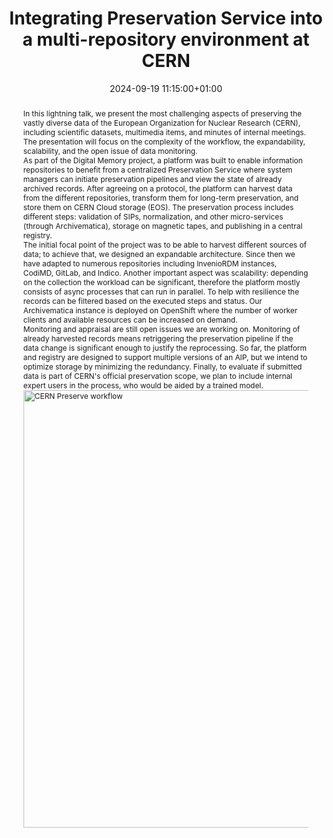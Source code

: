 ---
abstract: "In this lightning talk, we present the most challenging aspects of preserving
  the vastly diverse data of the European Organization for Nuclear Research (CERN),
  including scientific datasets, multimedia items, and minutes of internal meetings.
  The presentation will focus on the complexity of the workflow, the expandability,
  scalability, and the open issue of data monitoring.\n\nAs part of the Digital Memory
  project, a platform was built to enable information repositories to benefit from
  a centralized Preservation Service where system managers can initiate preservation
  pipelines and view the state of already archived records. After agreeing on a protocol,
  the platform can harvest data from the different repositories, transform them for
  long-term preservation, and store them on CERN Cloud storage (EOS). The preservation
  process includes different steps: validation of SIPs, normalization, and other micro-services
  (through Archivematica), storage on magnetic tapes, and publishing in a central
  registry.\n\nThe initial focal point of the project was to be able to harvest different
  sources of data; to achieve that, we designed an expandable architecture. Since
  then we have adapted to numerous repositories including InvenioRDM instances, CodiMD,
  GitLab, and Indico.\nAnother important aspect was scalability: depending on the
  collection the workload can be significant, therefore the platform mostly consists
  of async processes that can run in parallel. To help with resilience the records
  can be filtered based on the executed steps and status. Our Archivematica instance
  is deployed on OpenShift where the number of worker clients and available resources
  can be increased on demand.\n\nMonitoring and appraisal are still open issues we
  are working on. Monitoring of already harvested records means retriggering the preservation
  pipeline if the data change is significant enough to justify the reprocessing. So
  far, the platform and registry are designed to support multiple versions of an AIP,
  but we intend to optimize storage by minimizing the redundancy. \nFinally, to evaluate
  if submitted data is part of CERN's official preservation scope, we plan to include
  internal expert users in the process, who would be aided by a trained model.\n\n<img
  src=\"https://digital-memory-project.web.cern.ch/sites/default/files/inline-images/preserve_flow.jpeg\"
  width=\"700\" alt=\"CERN Preserve workflow\">"
creators:
- Jean-Yves Le Meur
- Panna Liptak
date: 2024-09-19 11:15:00+01:00
document_url: https://zenodo.org/records/13646193
grand_parent: iPRES
institutions: []
keywords:
- information technology for dp
- scaling up
landing_page_url: https://zenodo.org/records/13646193
language: eng
layout: publication
license: Creative Commons Attribution Share-Alike 4.0 (CC-BY-SA-4.0)
notes_url: https://docs.google.com/document/d/1Hf-VavCLYwGskk3JdDbnPOALZtP2Yd4w2pe_5Evkxg8/edit#heading=h.aar4tupij1po
parent: iPRES 2024
publication_type: lightning talk
size: null
slides_url: https://zenodo.org/records/13646193
source_name: iPRES
stream_url: https://www.archief.vlaanderen.be/archief/records/dossiers/5acb210228ce4315ae650812d056a482329eb83ed2dc42398a51505dc153be81/documents/95ca2a083ac641f99b58185549d7c5407e49ac128c9e45efb96d32698a8f023a
title: Integrating Preservation Service into a multi-repository environment at CERN
year: 2024
---